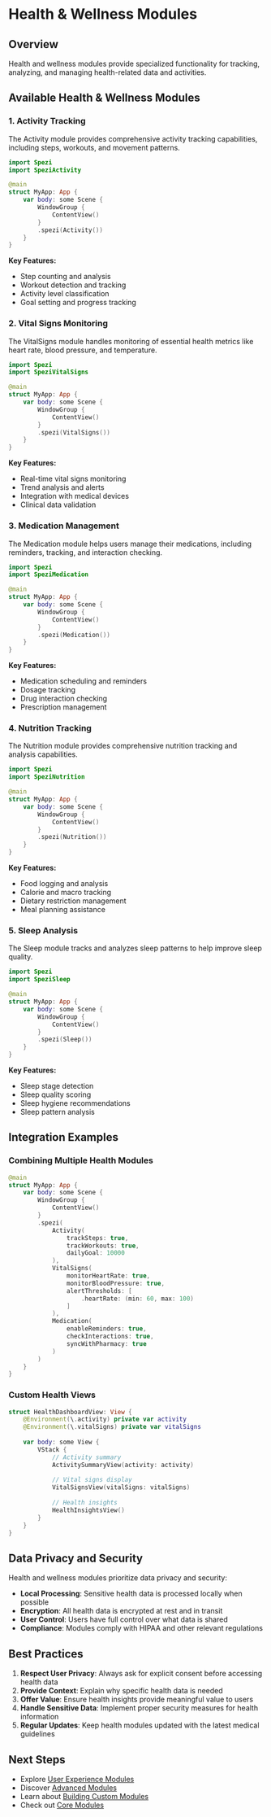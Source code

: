 # Health & Wellness Modules

## Overview

Health and wellness modules provide specialized functionality for tracking, analyzing, and managing health-related data and activities.

## Available Health & Wellness Modules

### 1. Activity Tracking

The Activity module provides comprehensive activity tracking capabilities, including steps, workouts, and movement patterns.

```swift
import Spezi
import SpeziActivity

@main
struct MyApp: App {
    var body: some Scene {
        WindowGroup {
            ContentView()
        }
        .spezi(Activity())
    }
}
```

**Key Features:**
- Step counting and analysis
- Workout detection and tracking
- Activity level classification
- Goal setting and progress tracking

### 2. Vital Signs Monitoring

The VitalSigns module handles monitoring of essential health metrics like heart rate, blood pressure, and temperature.

```swift
import Spezi
import SpeziVitalSigns

@main
struct MyApp: App {
    var body: some Scene {
        WindowGroup {
            ContentView()
        }
        .spezi(VitalSigns())
    }
}
```

**Key Features:**
- Real-time vital signs monitoring
- Trend analysis and alerts
- Integration with medical devices
- Clinical data validation

### 3. Medication Management

The Medication module helps users manage their medications, including reminders, tracking, and interaction checking.

```swift
import Spezi
import SpeziMedication

@main
struct MyApp: App {
    var body: some Scene {
        WindowGroup {
            ContentView()
        }
        .spezi(Medication())
    }
}
```

**Key Features:**
- Medication scheduling and reminders
- Dosage tracking
- Drug interaction checking
- Prescription management

### 4. Nutrition Tracking

The Nutrition module provides comprehensive nutrition tracking and analysis capabilities.

```swift
import Spezi
import SpeziNutrition

@main
struct MyApp: App {
    var body: some Scene {
        WindowGroup {
            ContentView()
        }
        .spezi(Nutrition())
    }
}
```

**Key Features:**
- Food logging and analysis
- Calorie and macro tracking
- Dietary restriction management
- Meal planning assistance

### 5. Sleep Analysis

The Sleep module tracks and analyzes sleep patterns to help improve sleep quality.

```swift
import Spezi
import SpeziSleep

@main
struct MyApp: App {
    var body: some Scene {
        WindowGroup {
            ContentView()
        }
        .spezi(Sleep())
    }
}
```

**Key Features:**
- Sleep stage detection
- Sleep quality scoring
- Sleep hygiene recommendations
- Sleep pattern analysis

## Integration Examples

### Combining Multiple Health Modules

```swift
@main
struct MyApp: App {
    var body: some Scene {
        WindowGroup {
            ContentView()
        }
        .spezi(
            Activity(
                trackSteps: true,
                trackWorkouts: true,
                dailyGoal: 10000
            ),
            VitalSigns(
                monitorHeartRate: true,
                monitorBloodPressure: true,
                alertThresholds: [
                    .heartRate: (min: 60, max: 100)
                ]
            ),
            Medication(
                enableReminders: true,
                checkInteractions: true,
                syncWithPharmacy: true
            )
        )
    }
}
```

### Custom Health Views

```swift
struct HealthDashboardView: View {
    @Environment(\.activity) private var activity
    @Environment(\.vitalSigns) private var vitalSigns
    
    var body: some View {
        VStack {
            // Activity summary
            ActivitySummaryView(activity: activity)
            
            // Vital signs display
            VitalSignsView(vitalSigns: vitalSigns)
            
            // Health insights
            HealthInsightsView()
        }
    }
}
```

## Data Privacy and Security

Health and wellness modules prioritize data privacy and security:

- **Local Processing**: Sensitive health data is processed locally when possible
- **Encryption**: All health data is encrypted at rest and in transit
- **User Control**: Users have full control over what data is shared
- **Compliance**: Modules comply with HIPAA and other relevant regulations

## Best Practices

1. **Respect User Privacy**: Always ask for explicit consent before accessing health data
2. **Provide Context**: Explain why specific health data is needed
3. **Offer Value**: Ensure health insights provide meaningful value to users
4. **Handle Sensitive Data**: Implement proper security measures for health information
5. **Regular Updates**: Keep health modules updated with the latest medical guidelines

## Next Steps

- Explore [User Experience Modules](user-experience.md)
- Discover [Advanced Modules](advanced-modules.md)
- Learn about [Building Custom Modules](../building-modules/overview.md)
- Check out [Core Modules](core-modules.md) 